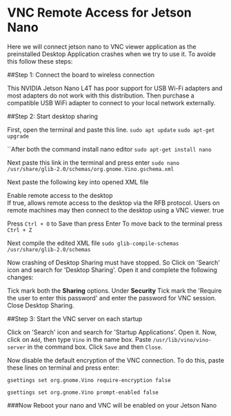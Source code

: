 # VNC Remote Access for Jetson Nano

Here we will connect jetson nano to VNC viewer application as the preinstalled Desktop Application crashes when we try to use it. To avoide this follow these steps:

##Step 1: Connect the board to wireless connection

This NVIDIA Jetson Nano L4T has poor support for USB Wi-Fi adapters and most adapters do not work with this distribution. Then purchase a compatible USB WiFi adapter to connect to your local network externally.

##Step 2: Start desktop sharing

First, open the terminal and paste this line.
`sudo apt update`
`sudo apt-get upgrade`

``After both the command install nano editor
`sudo apt-get install nano`

Next paste this link in the terminal and press enter
`sudo nano /usr/share/glib-2.0/schemas/org.gnome.Vino.gschema.xml`

Next paste the following key into opened XML file 

<key name=’enabled’ type=’b’>
<summary>Enable remote access to the desktop</summary>
<description>
If true, allows remote access to the desktop via the RFB
protocol. Users on remote machines may then connect to the
desktop using a VNC viewer.
</description>
<default>true</default>
</key>

Press `Ctrl + O` to Save than press Enter
To move back to the terminal press `Ctrl + Z`

Next compile the edited XML file
`sudo glib-compile-schemas /usr/share/glib-2.0/schemas`

Now crashing of Desktop Sharing must have stopped. So Click on 'Search' icon and search for 'Desktop Sharing'. Open it and complete the following changes:

Tick mark both the <b>Sharing</b> options. 
Under <b>Security</b> Tick mark the 'Require the user to enter this password' and enter the password for VNC session.
Close Desktop Sharing.

##Step 3: Start the VNC server on each startup

Click on 'Search' icon and search for 'Startup Applications'. Open it. Now, click on `Add`, then type `Vino` in the name box. Paste `/usr/lib/vino/vino-server` in the command box. Click `Save` and then `Close`.

Now disable the default encryption of the VNC connection. To do this, paste these lines on terminal and press enter:

`gsettings set org.gnome.Vino require-encryption false`

`gsettings set org.gnome.Vino prompt-enabled false`

###Now Reboot your nano and VNC will be enabled on your Jetson Nano
